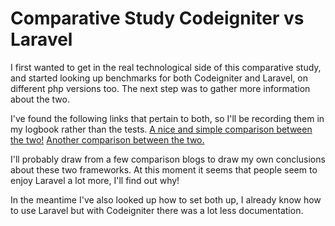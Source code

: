 # Comparative Study Codeigniter vs Laravel
I first wanted to get in the real technological side of this comparative study, and started looking up benchmarks for both Codeigniter and Laravel, on different php versions too. 
The next step was to gather more information about the two.

I've found the following links that pertain to both, so I'll be recording them in my logbook rather than the tests. 
<a href="https://www.codeclouds.com/blog/laravel-vs-codeigniter-a-difficult-choice/">A nice and simple comparison between the two!</a>
<a href="https://www.slant.co/versus/3756/9622/~codeigniter_vs_laravel-5">Another comparison between the two.</a>

I'll probably draw from a few comparison blogs to draw my own conclusions about these two frameworks. At this moment it seems that people seem to enjoy Laravel a lot more, I'll find out why!

In the meantime I've also looked up how to set both up, I already know how to use Laravel but with Codeigniter there was a lot less documentation. 

